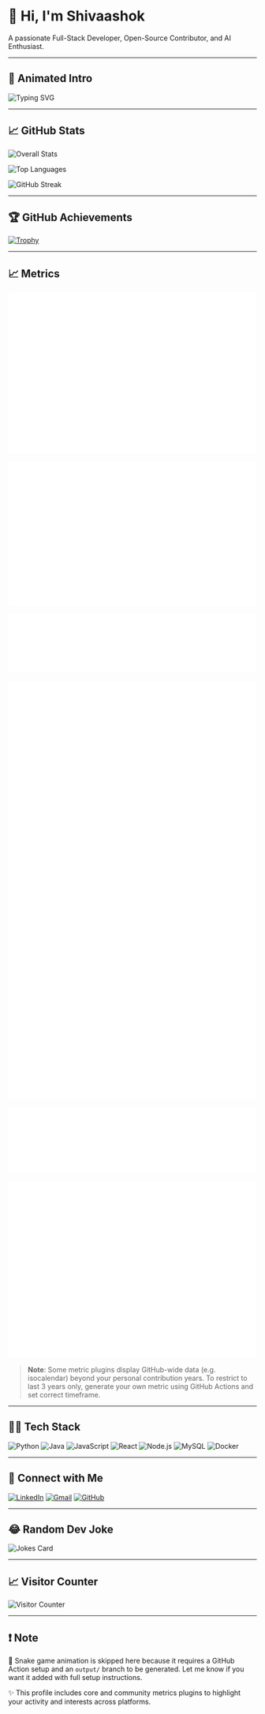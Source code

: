 # 👋 Hi, I'm Shivaashok

A passionate Full-Stack Developer, Open-Source Contributor, and AI Enthusiast.

---

## 💬 Animated Intro

![Typing SVG](https://readme-typing-svg.herokuapp.com?lines=Full+Stack+Developer;AI+and+ML+Engineer;Open+Source+Enthusiast;Always+Learning+New+Things&center=true&width=500&height=45)

---

## 📈 GitHub Stats

![Overall Stats](https://github-readme-stats.vercel.app/api?username=Shivaashok&show_icons=true&theme=tokyonight&count_private=true)

![Top Languages](https://github-readme-stats.vercel.app/api/top-langs/?username=Shivaashok&layout=compact&theme=tokyonight)

![GitHub Streak](https://github-readme-streak-stats.herokuapp.com/?user=Shivaashok&theme=tokyonight)

---

## 🏆 GitHub Achievements

[![Trophy](https://github-profile-trophy.vercel.app/?username=Shivaashok&theme=darkhub)](https://github.com/ryo-ma/github-profile-trophy)

---

## 📈 Metrics

![Isometric Commit Calendar](https://github.com/lowlighter/metrics/blob/examples/metrics.plugin.isocalendar.fullyear.svg)

![Coding Habits](https://github.com/lowlighter/metrics/blob/examples/metrics.plugin.habits.charts.svg)

![Recent Activity](https://github.com/lowlighter/metrics/blob/examples/metrics.plugin.habits.facts.svg)

![Full Commit Calendar](https://github.com/lowlighter/metrics/blob/examples/metrics.plugin.calendar.full.svg)

![Starred Topics](https://github.com/lowlighter/metrics/blob/examples/metrics.plugin.topics.svg)

![LeetCode Stats](https://github.com/lowlighter/metrics/blob/examples/metrics.plugin.leetcode.svg)

> **Note**: Some metric plugins display GitHub-wide data (e.g. isocalendar) beyond your personal contribution years. To restrict to last 3 years only, generate your own metric using GitHub Actions and set correct timeframe.

---

## 👨‍💻 Tech Stack

![Python](https://img.shields.io/badge/-Python-333333?style=flat&logo=python)
![Java](https://img.shields.io/badge/-Java-333333?style=flat&logo=java)
![JavaScript](https://img.shields.io/badge/-JavaScript-333333?style=flat&logo=javascript)
![React](https://img.shields.io/badge/-React-333333?style=flat&logo=react)
![Node.js](https://img.shields.io/badge/-Node.js-333333?style=flat&logo=node.js)
![MySQL](https://img.shields.io/badge/-MySQL-333333?style=flat&logo=mysql)
![Docker](https://img.shields.io/badge/-Docker-333333?style=flat&logo=docker)

---

## 💋 Connect with Me

[![LinkedIn](https://img.shields.io/badge/-LinkedIn-blue?style=flat-square&logo=linkedin)](https://linkedin.com/in/shiva-ai/)
[![Gmail](https://img.shields.io/badge/-Gmail-red?style=flat-square&logo=gmail)](mailto:a.shivainfo@gmail.com)
[![GitHub](https://img.shields.io/badge/-GitHub-black?style=flat-square&logo=github)](https://github.com/Shivaashok)

---

## 😂 Random Dev Joke

![Jokes Card](https://readme-jokes.vercel.app/api)

---

## 📈 Visitor Counter

![Visitor Counter](https://profile-counter.glitch.me/Shivaashok/count.svg)

---

## ❗ Note

🐍 Snake game animation is skipped here because it requires a GitHub Action setup and an `output/` branch to be generated. Let me know if you want it added with full setup instructions.

✨ This profile includes core and community metrics plugins to highlight your activity and interests across platforms.
